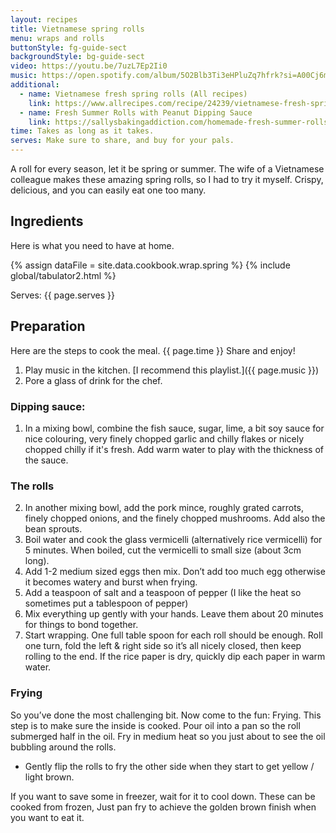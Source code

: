 ```yaml
---
layout: recipes
title: Vietnamese spring rolls
menu: wraps and rolls
buttonStyle: fg-guide-sect
backgroundStyle: bg-guide-sect
video: https://youtu.be/7uzL7Ep2Ii0
music: https://open.spotify.com/album/5O2Blb3Ti3eHPluZq7hfrk?si=A00Cj6mOTeapmfKbc9Iy9w
additional:
  - name: Vietnamese fresh spring rolls (All recipes)
    link: https://www.allrecipes.com/recipe/24239/vietnamese-fresh-spring-rolls/
  - name: Fresh Summer Rolls with Peanut Dipping Sauce
    link: https://sallysbakingaddiction.com/homemade-fresh-summer-rolls-with-easy-peanut-dipping-sauce/
time: Takes as long as it takes.
serves: Make sure to share, and buy for your pals.
---
```


A roll for every season, let it be spring or summer. The wife of a Vietnamese colleague makes these amazing spring rolls, so I had to try it myself. Crispy, delicious, and you can easily eat one too many.
<!-- excerpt-end -->

## Ingredients

Here is what you need to have at home.

{% assign dataFile = site.data.cookbook.wrap.spring %}
{% include global/tabulator2.html %}


Serves: {{ page.serves }}

## Preparation

Here are the steps to cook the meal. {{ page.time }} Share and enjoy!

1. Play music in the kitchen. [I recommend this playlist.]({{ page.music }})
2. Pore a glass of drink for the chef.

### Dipping sauce:

1. In a mixing bowl, combine the fish sauce, sugar, lime, a bit soy sauce for nice colouring, very finely chopped garlic and chilly flakes or nicely chopped chilly if it's fresh. Add warm water to play with the thickness of the sauce.

### The rolls

2. In another mixing bowl, add the pork mince, roughly grated carrots, finely chopped onions, and the finely chopped mushrooms. Add also the bean sprouts.
3. Boil water and cook the glass vermicelli (alternatively rice vermicelli) for 5 minutes. When boiled, cut the vermicelli to small size (about 3cm long).
4. Add 1-2 medium sized eggs then mix. Don’t add too much egg otherwise it becomes watery and burst when frying.
5. Add a teaspoon of salt and a teaspoon of pepper (I like the heat so sometimes put a tablespoon of pepper)
6. Mix everything up gently with your hands. Leave them about 20 minutes for things to bond together.
7. Start wrapping. One full table spoon for each roll should be enough. Roll one turn, fold the left & right side so it’s all nicely closed, then  keep rolling to the end. If the rice paper is dry, quickly dip each paper in warm water. 

### Frying

So you’ve done the most challenging bit. Now come to the fun: Frying. This step is to make sure the inside is cooked. Pour oil into a pan so the roll submerged half in the oil. Fry in medium heat so you just about to see the oil bubbling around the rolls. 
- Gently flip the rolls to fry the other side when they start to get yellow / light brown.

If you want to save some in freezer, wait for it to cool down. These can be cooked from frozen, Just pan fry to achieve the golden brown finish when you want to eat it.